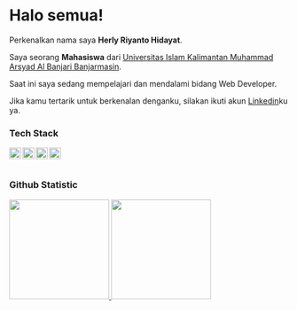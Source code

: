 # Halo semua! 

Perkenalkan nama saya **Herly Riyanto Hidayat**.<br>

Saya seorang **Mahasiswa** dari [Universitas Islam Kalimantan Muhammad Arsyad Al Banjari Banjarmasin](https://uniska-bjm.ac.id/).<br>

Saat ini saya sedang mempelajari dan mendalami bidang Web Developer.<br>

Jika kamu tertarik untuk berkenalan denganku, silakan ikuti akun [Linkedin](https://www.linkedin.com/in/herly-riyanto-hidayat/)ku ya.

### Tech Stack
  <a href="#"><img align="left" alt="JavaScript" title="JavaScript" width="21px" src="https://upload.wikimedia.org/wikipedia/commons/9/99/Unofficial_JavaScript_logo_2.svg" /></a>
  <a href="https://nodejs.org/"><img align="left" alt="NodeJS" title="NodeJS" width="21px" src="https://seeklogo.com/images/N/nodejs-logo-FBE122E377-seeklogo.com.png" /></a>
  <a href="https://getbootstrap.com/"><img align="left" alt="Bootstrap" title="Bootstrap" width="21px" src="https://upload.wikimedia.org/wikipedia/commons/b/b2/Bootstrap_logo.svg"/></a>
  <a href="https://hapi.dev/"><img align="left" alt="Hapi" title="Hapi (NodeJS HTTP Framework)" width="21px" src="https://avatars.githubusercontent.com/u/3774533?s=200&v=4" /></a>
  <br>
  <br>

### Github Statistic
<p align="left">
<a href="https://github.com/HerlyRyan">
  <img height="180em" src="https://github-readme-stats-eight-theta.vercel.app/api?username=HerlyRyan&show_icons=true&theme=algolia&include_all_commits=true&count_private=true"/>
  <img height="180em" src="https://github-readme-stats-eight-theta.vercel.app/api/top-langs/?username=HerlyRyan&layout=compact&layout=compact&theme=algolia"/>
</a>
</p>
